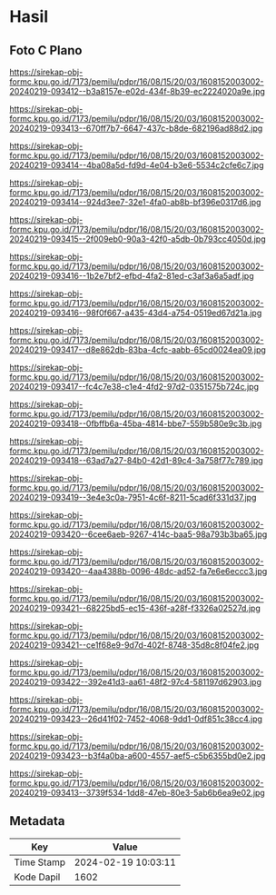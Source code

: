 # Hasil

## Foto C Plano

https://sirekap-obj-formc.kpu.go.id/7173/pemilu/pdpr/16/08/15/20/03/1608152003002-20240219-093412--b3a8157e-e02d-434f-8b39-ec2224020a9e.jpg

https://sirekap-obj-formc.kpu.go.id/7173/pemilu/pdpr/16/08/15/20/03/1608152003002-20240219-093413--670ff7b7-6647-437c-b8de-682196ad88d2.jpg

https://sirekap-obj-formc.kpu.go.id/7173/pemilu/pdpr/16/08/15/20/03/1608152003002-20240219-093414--4ba08a5d-fd9d-4e04-b3e6-5534c2cfe6c7.jpg

https://sirekap-obj-formc.kpu.go.id/7173/pemilu/pdpr/16/08/15/20/03/1608152003002-20240219-093414--924d3ee7-32e1-4fa0-ab8b-bf396e0317d6.jpg

https://sirekap-obj-formc.kpu.go.id/7173/pemilu/pdpr/16/08/15/20/03/1608152003002-20240219-093415--2f009eb0-90a3-42f0-a5db-0b793cc4050d.jpg

https://sirekap-obj-formc.kpu.go.id/7173/pemilu/pdpr/16/08/15/20/03/1608152003002-20240219-093416--1b2e7bf2-efbd-4fa2-81ed-c3af3a6a5adf.jpg

https://sirekap-obj-formc.kpu.go.id/7173/pemilu/pdpr/16/08/15/20/03/1608152003002-20240219-093416--98f0f667-a435-43d4-a754-0519ed67d21a.jpg

https://sirekap-obj-formc.kpu.go.id/7173/pemilu/pdpr/16/08/15/20/03/1608152003002-20240219-093417--d8e862db-83ba-4cfc-aabb-65cd0024ea09.jpg

https://sirekap-obj-formc.kpu.go.id/7173/pemilu/pdpr/16/08/15/20/03/1608152003002-20240219-093417--fc4c7e38-c1e4-4fd2-97d2-0351575b724c.jpg

https://sirekap-obj-formc.kpu.go.id/7173/pemilu/pdpr/16/08/15/20/03/1608152003002-20240219-093418--0fbffb6a-45ba-4814-bbe7-559b580e9c3b.jpg

https://sirekap-obj-formc.kpu.go.id/7173/pemilu/pdpr/16/08/15/20/03/1608152003002-20240219-093418--63ad7a27-84b0-42d1-89c4-3a758f77c789.jpg

https://sirekap-obj-formc.kpu.go.id/7173/pemilu/pdpr/16/08/15/20/03/1608152003002-20240219-093419--3e4e3c0a-7951-4c6f-8211-5cad6f331d37.jpg

https://sirekap-obj-formc.kpu.go.id/7173/pemilu/pdpr/16/08/15/20/03/1608152003002-20240219-093420--6cee6aeb-9267-414c-baa5-98a793b3ba65.jpg

https://sirekap-obj-formc.kpu.go.id/7173/pemilu/pdpr/16/08/15/20/03/1608152003002-20240219-093420--4aa4388b-0096-48dc-ad52-fa7e6e6eccc3.jpg

https://sirekap-obj-formc.kpu.go.id/7173/pemilu/pdpr/16/08/15/20/03/1608152003002-20240219-093421--68225bd5-ec15-436f-a28f-f3326a02527d.jpg

https://sirekap-obj-formc.kpu.go.id/7173/pemilu/pdpr/16/08/15/20/03/1608152003002-20240219-093421--ce1f68e9-9d7d-402f-8748-35d8c8f04fe2.jpg

https://sirekap-obj-formc.kpu.go.id/7173/pemilu/pdpr/16/08/15/20/03/1608152003002-20240219-093422--392e41d3-aa61-48f2-97c4-581197d62903.jpg

https://sirekap-obj-formc.kpu.go.id/7173/pemilu/pdpr/16/08/15/20/03/1608152003002-20240219-093423--26d41f02-7452-4068-9dd1-0df851c38cc4.jpg

https://sirekap-obj-formc.kpu.go.id/7173/pemilu/pdpr/16/08/15/20/03/1608152003002-20240219-093423--b3f4a0ba-a600-4557-aef5-c5b6355bd0e2.jpg

https://sirekap-obj-formc.kpu.go.id/7173/pemilu/pdpr/16/08/15/20/03/1608152003002-20240219-093413--3739f534-1dd8-47eb-80e3-5ab6b6ea9e02.jpg


## Metadata

| Key        | Value               |
| ---------- | ------------------- |
| Time Stamp | 2024-02-19 10:03:11 |
| Kode Dapil | 1602                |



